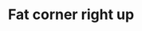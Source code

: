 ---
title: Fat corner right up
tags: ["fat", "corner", "right", "up", "direction", "pointing", "movement"]
icon: fat-corner-right-up
svg: '<svg xmlns="http://www.w3.org/2000/svg" width="24" height="24" fill="none" viewBox="0 0 24 24" stroke-width="1.5" stroke-linecap="round" stroke-linejoin="round" stroke="currentColor"><path d="M4.077 21c2.81-2.202 4.406-4.157 4.785-5.866.38-1.709.436-3.336.172-4.88H4L12.214 3 20 10.253h-4.784C15.192 13.11 14.12 15.54 12 17.54S7.239 20.693 4.077 21"/></svg>'
---